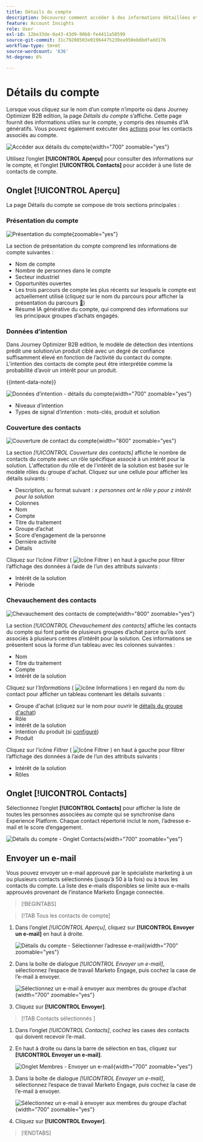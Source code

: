 ```yaml
---
title: Détails du compte
description: Découvrez comment accéder à des informations détaillées et à des résumés d’IA génératifs pour les comptes dans Journey Optimizer B2B edition.
feature: Account Insights
role: User
exl-id: 12be33de-0a43-43d9-90b8-fe4411a50599
source-git-commit: 31c79208503e01964475230ea950eb8bdfadd176
workflow-type: tm+mt
source-wordcount: '636'
ht-degree: 6%

---
```


# Détails du compte

Lorsque vous cliquez sur le nom d’un compte n’importe où dans Journey Optimizer B2B edition, la page _Détails du compte_ s’affiche. Cette page fournit des informations utiles sur le compte, y compris des résumés d’IA génératifs. Vous pouvez également exécuter des [actions](#account-actions) pour les contacts associés au compte.

![Accéder aux détails du compte](./assets/account-details.png){width="700" zoomable="yes"}

Utilisez l’onglet **[!UICONTROL Aperçu]** pour consulter des informations sur le compte, et l’onglet **[!UICONTROL Contacts]** pour accéder à une liste de contacts de compte.

## Onglet [!UICONTROL Aperçu]

La page Détails du compte se compose de trois sections principales :

### Présentation du compte

![Présentation du compte](./assets/details-page-account-overview.png){zoomable="yes"}

La section de présentation du compte comprend les informations de compte suivantes :

* Nom de compte
* Nombre de personnes dans le compte
* Secteur industriel
* Opportunités ouvertes
* Les trois parcours de compte les plus récents sur lesquels le compte est actuellement utilisé (cliquez sur le nom du parcours pour afficher la présentation du parcours [&#128279;](../journeys/journey-overview.md))
* Résumé IA générative du compte, qui comprend des informations sur les principaux groupes d’achats engagés.

### Données d’intention

Dans Journey Optimizer B2B edition, le modèle de détection des intentions prédit une solution/un produit ciblé avec un degré de confiance suffisamment élevé en fonction de l’activité du contact du compte. L’intention des contacts de compte peut être interprétée comme la probabilité d’avoir un intérêt pour un produit.

{{intent-data-note}}

![Données d’intention - détails du compte](./assets/intent-data-panel.png){width="700" zoomable="yes"}

* Niveaux d’intention
* Types de signal d’intention : mots-clés, produit et solution


### Couverture des contacts

![Couverture de contact du compte](./assets/details-page-contact-coverage.png){width="800" zoomable="yes"}

La section _[!UICONTROL Couverture des contacts]_ affiche le nombre de contacts du compte avec un rôle spécifique associé à un intérêt pour la solution. L&#39;affectation du rôle et de l&#39;intérêt de la solution est basée sur le modèle rôles du groupe d&#39;achat. Cliquez sur une cellule pour afficher les détails suivants :

* Description, au format suivant : _x personnes ont le rôle y pour z intérêt pour la solution_
* Colonnes
* Nom
* Compte
* Titre du traitement
* Groupe d’achat
* Score d’engagement de la personne
* Dernière activité
* Détails

Cliquez sur l’icône _Filtrer_ ( ![Icône Filtrer](../assets/do-not-localize/icon-filter.svg) ) en haut à gauche pour filtrer l’affichage des données à l’aide de l’un des attributs suivants :

* Intérêt de la solution
* Période

### Chevauchement des contacts

![Chevauchement des contacts de compte](./assets/details-page-contact-overlap.png){width="800" zoomable="yes"}

La section _[!UICONTROL Chevauchement des contacts]_ affiche les contacts du compte qui font partie de plusieurs groupes d’achat parce qu’ils sont associés à plusieurs centres d’intérêt pour la solution. Ces informations se présentent sous la forme d’un tableau avec les colonnes suivantes :

* Nom
* Titre du traitement
* Compte
* Intérêt de la solution

Cliquez sur l’_Informations_ ( ![icône Informations](../assets/do-not-localize/icon-info.svg) ) en regard du nom du contact pour afficher un tableau contenant les détails suivants :

* Groupe d&#39;achat (cliquez sur le nom pour ouvrir le [détails du groupe d&#39;achat](../buying-groups/buying-group-details.md))
* Rôle
* Intérêt de la solution
* Intention du produit (si [configuré](../admin/intent-data.md))
* Produit

Cliquez sur l’icône _Filtrer_ ( ![Icône Filtrer](../assets/do-not-localize/icon-filter.svg) ) en haut à gauche pour filtrer l’affichage des données à l’aide de l’un des attributs suivants :

* Intérêt de la solution
* Rôles

## Onglet [!UICONTROL Contacts]

Sélectionnez l’onglet **[!UICONTROL Contacts]** pour afficher la liste de toutes les personnes associées au compte qui se synchronise dans Experience Platform. Chaque contact répertorié inclut le nom, l’adresse e-mail et le score d’engagement.

![Détails du compte - Onglet Contacts](./assets/account-details-contacts-tab.png){width="700" zoomable="yes"}

## Envoyer un e-mail

Vous pouvez envoyer un e-mail approuvé par le spécialiste marketing à un ou plusieurs contacts sélectionnés (jusqu’à 50 à la fois) ou à tous les contacts du compte. La liste des e-mails disponibles se limite aux e-mails approuvés provenant de l’instance Marketo Engage connectée.

>[!BEGINTABS]

>[!TAB Tous les contacts de compte]

1. Dans l’onglet _[!UICONTROL Aperçu]_, cliquez sur **[!UICONTROL Envoyer un e-mail]** en haut à droite.

   ![Détails du compte - Sélectionner l’adresse e-mail](../accounts/assets/account-details-send-email.png){width="700" zoomable="yes"}

1. Dans la boîte de dialogue _[!UICONTROL Envoyer un e-mail]_, sélectionnez l’espace de travail Marketo Engage, puis cochez la case de l’e-mail à envoyer.

   ![Sélectionnez un e-mail à envoyer aux membres du groupe d’achat](../accounts/assets/account-details-send-email-dialog.png){width="700" zoomable="yes"}

1. Cliquez sur **[!UICONTROL Envoyer]**.

>[!TAB Contacts sélectionnés ]

1. Dans l’onglet _[!UICONTROL Contacts]_, cochez les cases des contacts qui doivent recevoir l’e-mail.

1. En haut à droite ou dans la barre de sélection en bas, cliquez sur **[!UICONTROL Envoyer un e-mail]**.

   ![Onglet Membres - Envoyer un e-mail](../accounts/assets/account-details-send-email-selections.png){width="700" zoomable="yes"}

1. Dans la boîte de dialogue _[!UICONTROL Envoyer un e-mail]_, sélectionnez l’espace de travail Marketo Engage, puis cochez la case de l’e-mail à envoyer.

   ![Sélectionnez un e-mail à envoyer aux membres du groupe d’achat](../accounts/assets/account-details-send-email-dialog.png){width="700" zoomable="yes"}

1. Cliquez sur **[!UICONTROL Envoyer]**.

>[!ENDTABS]

